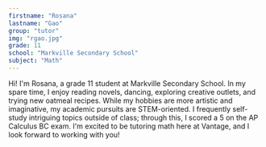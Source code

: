 ```yaml
---
firstname: "Rosana"
lastname: "Gao"
group: "tutor"
img: "rgao.jpg"
grade: 11
school: "Markville Secondary School"
subject: "Math"
---
```

Hi! I'm Rosana, a grade 11 student at Markville Secondary School. In my spare time, I enjoy reading novels, dancing, exploring creative outlets, and trying new oatmeal recipes. While my hobbies are more artistic and imaginative, my academic pursuits are STEM-oriented. I frequently self-study intriguing topics outside of class; through this, I scored a 5 on the AP Calculus BC exam. I'm excited to be tutoring math here at Vantage, and I look forward to working with you!